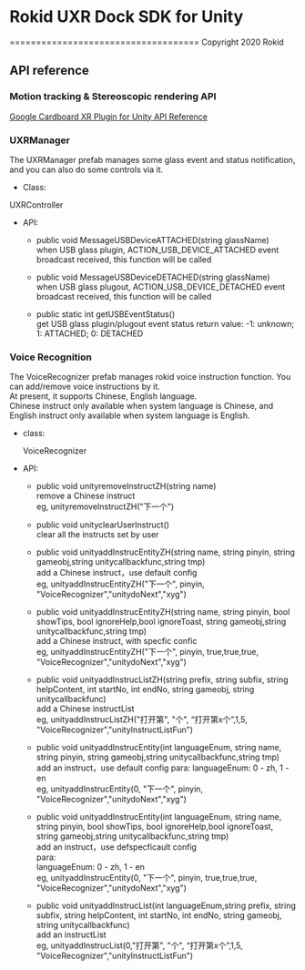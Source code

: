 # Rokid UXR Dock SDK for Unity
====================================
Copyright 2020 Rokid


## API reference

### Motion tracking & Stereoscopic rendering API
[Google Cardboard XR Plugin for Unity API Reference](https://developers.google.com/cardboard/reference/unity) 

### UXRManager
The UXRManager prefab manages some glass event and status notification, and you can also do some controls via it.

* Class:

UXRController

* API:

  * public void MessageUSBDeviceATTACHED(string glassName)  
 when USB glass plugin, ACTION_USB_DEVICE_ATTACHED event broadcast received, this function will be called

  * public  void MessageUSBDeviceDETACHED(string glassName)  
 when USB glass plugout, ACTION_USB_DEVICE_DETACHED event broadcast received, this function will be called

  * public static int getUSBEventStatus()  
 get USB glass plugin/plugout event status
 return value: -1: unknown; 1: ATTACHED; 0: DETACHED

### Voice Recognition
The VoiceRecognizer prefab manages rokid voice instruction function. You can add/remove voice instructions by it.  
At present, it supports Chinese, English language.  
Chinese instruct only available when system language is Chinese, and English instruct only available when system language is English.

* class:

    VoiceRecognizer

* API:

  * public  void unityremoveInstructZH(string name)  
 remove a Chinese instruct  
 eg, unityremoveInstructZH("下一个")

  * public void unityclearUserInstruct()  
 clear all the instructs set by user

  * public void unityaddInstrucEntityZH(string name, string pinyin, string gameobj,string unitycallbackfunc,string tmp)  
 add a Chinese instruct，use default config  
 eg, unityaddInstrucEntityZH("下一个", pinyin, "VoiceRecognizer","unitydoNext","xyg")


  * public void unityaddInstrucEntityZH(string name, string pinyin, bool showTips, bool ignoreHelp,bool ignoreToast, string gameobj,string unitycallbackfunc,string tmp)  
 add a Chinese instruct, with specfic confic  
 eg, unityaddInstrucEntityZH("下一个", pinyin, true,true,true, "VoiceRecognizer","unitydoNext","xyg")


  * public void unityaddInstrucListZH(string prefix, string subfix, string helpContent, int startNo, int endNo, string gameobj, string unitycallbackfunc)  
 add a Chinese instructList  
 eg, unityaddInstrucListZH("打开第", "个", “打开第x个”,1,5, "VoiceRecognizer","unityInstructListFun")


  * public void unityaddInstrucEntity(int languageEnum, string name, string pinyin, string gameobj,string unitycallbackfunc,string tmp)  
 add an instruct，use default config
 para: 
  languageEnum: 0 - zh, 1 - en  
 eg, unityaddInstrucEntity(0, "下一个", pinyin, "VoiceRecognizer","unitydoNext","xyg")

  * public void unityaddInstrucEntity(int languageEnum, string name, string pinyin, bool showTips, bool ignoreHelp,bool ignoreToast, string gameobj,string unitycallbackfunc,string tmp)  
 add an instruct，use defspecficault config  
 para:   
  languageEnum: 0 - zh, 1 - en  
 eg, unityaddInstrucEntity(0, "下一个", pinyin, true,true,true, "VoiceRecognizer","unitydoNext","xyg")

  * public void unityaddInstrucList(int languageEnum,string prefix, string subfix, string helpContent, int startNo, int endNo, string gameobj, string unitycallbackfunc)  
 add an instructList  
 eg, unityaddInstrucList(0,"打开第", "个", “打开第x个”,1,5, "VoiceRecognizer","unityInstructListFun")



